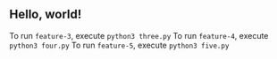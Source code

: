 
## Hello, world!

To run `feature-3`, execute `python3 three.py`
To run `feature-4`, execute `python3 four.py`
To run `feature-5`, execute `python3 five.py`
